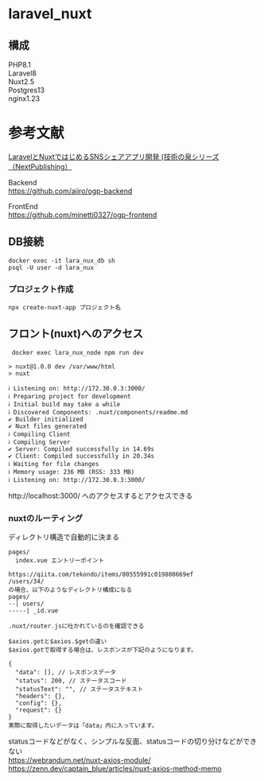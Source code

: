 # laravel_nuxt

## 構成
PHP8.1<br>
Laravel8<br>
Nuxt2.5<br>
Postgres13<br>
nginx1.23<br>

# 参考文献

[LaravelとNuxtではじめるSNSシェアアプリ開発 (技術の泉シリーズ（NextPublishing）](https://www.amazon.co.jp/Laravel%E3%81%A8Nuxt%E3%81%A7%E3%81%AF%E3%81%98%E3%82%81%E3%82%8BSNS%E3%82%B7%E3%82%A7%E3%82%A2%E3%82%A2%E3%83%97%E3%83%AA%E9%96%8B%E7%99%BA-%E6%8A%80%E8%A1%93%E3%81%AE%E6%B3%89%E3%82%B7%E3%83%AA%E3%83%BC%E3%82%BA%EF%BC%88NextPublishing%EF%BC%89-%E5%AF%BA%E7%94%B0-%E6%99%83%E5%A4%A7-ebook/dp/B087JLFD87/ref=sr_1_1?__mk_ja_JP=%E3%82%AB%E3%82%BF%E3%82%AB%E3%83%8A&crid=RSZB6GO1CU06&keywords=Laravel%E3%81%A8Nuxt%E3%81%A7%E3%81%AF%E3%81%98%E3%82%81%E3%82%8BSNS%E3%82%B7%E3%82%A7%E3%82%A2%E3%82%A2%E3%83%97%E3%83%AA%E9%96%8B%E7%99%BA&qid=1665301999&qu=eyJxc2MiOiIwLjU3IiwicXNhIjoiMC4wMCIsInFzcCI6IjAuMDAifQ%3D%3D&s=digital-text&sprefix=%2Cdigital-text%2C270&sr=1-1)

Backend<br>
https://github.com/aiiro/ogp-backend

FrontEnd<br>
https://github.com/minetti0327/ogp-frontend


## DB接続
```
docker exec -it lara_nux_db sh 
psql -U user -d lara_nux
```

### プロジェクト作成
```
npx create-nuxt-app プロジェクト名
```
## フロント(nuxt)へのアクセス
```
 docker exec lara_nux_node npm run dev
```

```
> nuxt@1.0.0 dev /var/www/html
> nuxt

ℹ Listening on: http://172.30.0.3:3000/
ℹ Preparing project for development
ℹ Initial build may take a while
ℹ Discovered Components: .nuxt/components/readme.md
✔ Builder initialized
✔ Nuxt files generated
ℹ Compiling Client
ℹ Compiling Server
✔ Server: Compiled successfully in 14.69s
✔ Client: Compiled successfully in 20.34s
ℹ Waiting for file changes
ℹ Memory usage: 236 MB (RSS: 333 MB)
ℹ Listening on: http://172.30.0.3:3000/
```

http://localhost:3000/ へのアクセスするとアクセスできる

### nuxtのルーティング
ディレクトリ構造で自動的に決まる
```
pages/
  index.vue エントリーポイント

https://qiita.com/tekondo/items/80555991c019808669ef
/users/34/
の場合、以下のようなディレクトリ構成になる
pages/
--| users/
-----| _id.vue

.nuxt/router.jsに吐かれているのを確認できる
```

```
$axios.getと$axios.$getの違い
$axios.getで取得する場合は、レスポンスが下記のようになります。

{
  "data": [], // レスポンスデータ
  "status": 200, // ステータスコード
  "statusText": "", // ステータステキスト
  "headers": {},
  "config": {},
  "request": {}
}
実際に取得したいデータは「data」内に入っています。
```
statusコードなどがなく、シンプルな反面、statusコードの切り分けなどができない<br>
https://webrandum.net/nuxt-axios-module/<br>
https://zenn.dev/captain_blue/articles/nuxt-axios-method-memo



